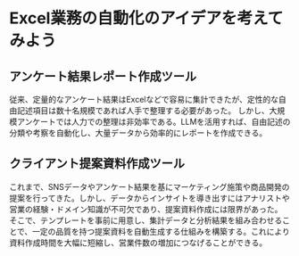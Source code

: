 # Excel業務の自動化のアイデアを考えてみよう
## アンケート結果レポート作成ツール
従来、定量的なアンケート結果はExcelなどで容易に集計できたが、定性的な自由記述項目は数十名規模であれば人手で整理する必要があった。
しかし、大規模アンケートでは人力での整理は非効率である。LLMを活用すれば、自由記述の分類や考察を自動化し、大量データから効率的にレポートを作成できる。
## クライアント提案資料作成ツール
これまで、SNSデータやアンケート結果を基にマーケティング施策や商品開発の提案を行ってきた。しかし、データからインサイトを導き出すにはアナリストや営業の経験・ドメイン知識が不可欠であり、提案資料作成には限界があった。
そこで、テンプレートを事前に用意し、集計データと分析結果を組み合わせることで、一定の品質を持つ提案資料を自動生成する仕組みを構築する。これにより資料作成時間を大幅に短縮し、営業件数の増加につなげることができる。